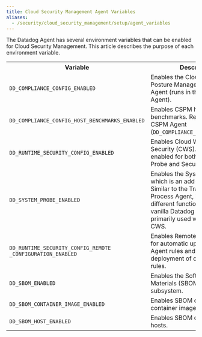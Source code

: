 ```yaml
---
title: Cloud Security Management Agent Variables
aliases:
  - /security/cloud_security_management/setup/agent_variables
---
```


The Datadog Agent has several environment variables that can be enabled for Cloud Security Management. This article describes the purpose of each environment variable.

<table>
    <tr>
        <th>Variable</th>
        <th>Description</th>
    </tr>
    <tr>
        <td><code>DD_COMPLIANCE_CONFIG_ENABLED</code></td>
        <td>Enables the Cloud Security Posture Management (CSPM) Agent (runs in the Security Agent).</td>
    </tr>
    <tr>
        <td><code>DD_COMPLIANCE_CONFIG_HOST_BENCHMARKS_ENABLED</code></td>
        <td>Enables CSPM host benchmarks. Requires the CSPM Agent (<code>DD_COMPLIANCE_CONFIG_ENABLED</code>).</td>
    </tr>
    <tr>
        <td><code>DD_RUNTIME_SECURITY_CONFIG_ENABLED</code></td>
        <td>Enables Cloud Workload Security (CWS). Must be enabled for both the System Probe and Security Agent.</td>
    </tr>
    <tr>
        <td><code>DD_SYSTEM_PROBE_ENABLED</code></td>
        <td>Enables the System Probe, which is an add-on Agent. Similar to the Trace Agent or Process Agent, it supports different functionalities than the vanilla Datadog Agent. It is primarily used with NPM and CWS.</td>
    </tr>
    <tr>
        <td><code>DD_RUNTIME_SECURITY_CONFIG_REMOTE<br>_CONFIGURATION_ENABLED</code></td>
        <td>Enables Remote Configuration for automatic updates of default Agent rules and automatic deployment of custom Agent rules.</td>
    </tr>
    <tr>
        <td><code>DD_SBOM_ENABLED</code></td>
        <td>Enables the Software Bill of Materials (SBOM) collection subsystem.</td>
    </tr>
    <tr>
        <td><code>DD_SBOM_CONTAINER_IMAGE_ENABLED</code></td>
        <td>Enables SBOM collection on container images.</td>
    </tr>
    <tr>
        <td><code>DD_SBOM_HOST_ENABLED</code></td>
        <td>Enables SBOM collection on hosts.</td>
    </tr>
</table>